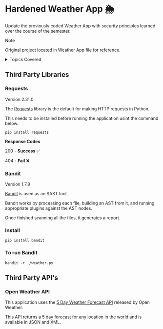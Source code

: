 # Hardened Weather App :sun_behind_rain_cloud:
Update the previously coded Weather App with security principles learned over the course of the semester.

> [!NOTE]
> Original project located in Weather App file for reference.

  <details>
<summary>Topics Covered</summary>

### Topics Covered Include: 

  - Backup and rollback
  - partitioning
  - validation 
  - sanitization 
  - securing tokens/secrets
  - error handling, 
  - static code testing
  - unit testing 
  - logging 
  - documentation
  - hashing
  - encryption 
  - prepared statements
  - least privilege for any system accounts/file system
  </details>

## Third Party Libraries
### Requests 
Version 2.31.0

  The [Requests](https://requests.readthedocs.io/en/latest/) library is the default for making HTTP requests in Python. 
  
  This needs to be installed before running the application usint the command below.

```
pip install requests
```
**Response Codes**

200 - **Success** :white_check_mark:

404 - **Fail** :x:

### Bandit 
Version 1.7.8

[Bandit](https://pypi.org/project/bandit/0.17.3/) is used as an SAST tool.

Bandit works by processing each file, building an AST from it, and running appropriate plugins against the AST nodes.

Once finished scanning all the files, it generates a report.

### Install
```
pip install bandit
```

### To run Bandit
```
bandit -r ./weather.py
```

  
## Third Party API's
### Open Weather API
This application uses the [5 Day Weather Forecast API](https://openweathermap.org/forecast5) released by Open Weather.

This API returns a 5 day forecast for any location in the world and is available in JSON and XML.



  

